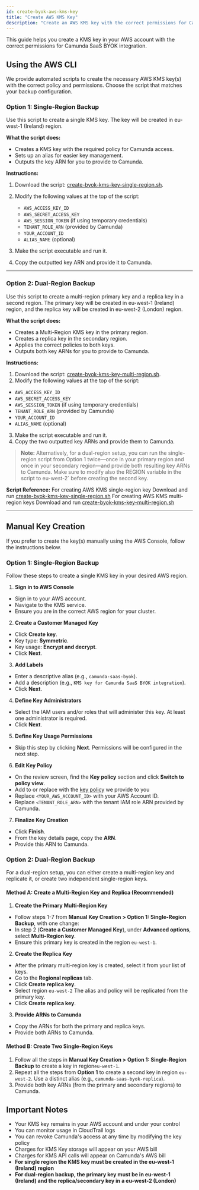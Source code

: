 ```yaml
---
id: create-byok-aws-kms-key
title: "Create AWS KMS Key"
description: "Create an AWS KMS key with the correct permissions for Camunda SaaS BYOK integration."
---
```


This guide helps you create a KMS key in your AWS account with the correct permissions for Camunda SaaS BYOK integration.

## Using the AWS CLI

We provide automated scripts to create the necessary AWS KMS key(s) with the correct policy and permissions. Choose the script that matches your backup configuration.

### Option 1: Single-Region Backup

Use this script to create a single KMS key. The key will be created in eu-west-1 (Ireland) region.

**What the script does:**
 
- Creates a KMS key with the required policy for Camunda access.
- Sets up an alias for easier key management.
- Outputs the key ARN for you to provide to Camunda.

**Instructions:**

1.  Download the script: [create-byok-kms-key-single-region.sh](/components/saas/byok/downloads/create-byok-kms-key-single-region.sh).
2.  Modify the following values at the top of the script:

    - `AWS_ACCESS_KEY_ID`
    - `AWS_SECRET_ACCESS_KEY`
    - `AWS_SESSION_TOKEN` (if using temporary credentials)
    - `TENANT_ROLE_ARN` (provided by Camunda)
    - `YOUR_ACCOUNT_ID`
    - `ALIAS_NAME` (optional)
    
3.  Make the script executable and run it.
4.  Copy the outputted key ARN and provide it to Camunda.

---

### Option 2: Dual-Region Backup

Use this script to create a multi-region primary key and a replica key in a second region. The primary key will be created in eu-west-1 (Ireland) region, and the replica key will be created in eu-west-2 (London) region.

**What the script does:**

- Creates a Multi-Region KMS key in the primary region.
- Creates a replica key in the secondary region.
- Applies the correct policies to both keys.
- Outputs both key ARNs for you to provide to Camunda.

**Instructions:**

1.  Download the script: [create-byok-kms-key-multi-region.sh](/components/saas/byok/downloads/create-byok-kms-key-multi-region.sh).
2.  Modify the following values at the top of the script:

   - `AWS_ACCESS_KEY_ID`
   - `AWS_SECRET_ACCESS_KEY`
   - `AWS_SESSION_TOKEN` (if using temporary credentials)
   - `TENANT_ROLE_ARN` (provided by Camunda)
   - `YOUR_ACCOUNT_ID`
   - `ALIAS_NAME` (optional)

3.  Make the script executable and run it.
4.  Copy the two outputted key ARNs and provide them to Camunda.

> **Note:** Alternatively, for a dual-region setup, you can run the single-region script from Option 1 twice—once in your primary region and once
> in your secondary region—and provide both resulting key ARNs to Camunda. Make sure to modify also the REGION variable in the script to eu-west-2`
> before creating the second key.

**Script Reference:**
For creating AWS KMS single-region key Download and run [create-byok-kms-key-single-region.sh](/components/saas/byok/downloads/create-byok-kms-key-single-region.sh)
For creating AWS KMS multi-region keys Download and run [create-byok-kms-key-multi-region.sh](/components/saas/byok/downloads/create-byok-kms-key-multi-region.sh)

---

## Manual Key Creation

If you prefer to create the key(s) manually using the AWS Console, follow the instructions below.

### Option 1: Single-Region Backup

Follow these steps to create a single KMS key in your desired AWS region.

1.  **Sign in to AWS Console**

   - Sign in to your AWS account.
   - Navigate to the KMS service.
   - Ensure you are in the correct AWS region for your cluster.

2.  **Create a Customer Managed Key**

   - Click **Create key**.
   - Key type: **Symmetric**.
   - Key usage: **Encrypt and decrypt**.
   - Click **Next**.

3.  **Add Labels**

   - Enter a descriptive alias (e.g., `camunda-saas-byok`).
   - Add a description (e.g., `KMS key for Camunda SaaS BYOK integration`).
   - Click **Next**.

4.  **Define Key Administrators**

   - Select the IAM users and/or roles that will administer this key. At least one administrator is required.
   - Click **Next**.

5.  **Define Key Usage Permissions**

   - Skip this step by clicking **Next**. Permissions will be configured in the next step.

6.  **Edit Key Policy**

   - On the review screen, find the **Key policy** section and click **Switch to policy view**.
   - Add to or replace with the [key policy](/components/saas/byok/downloads/aws-kms-key-policy.json) we provide to you
   - Replace `<YOUR_AWS_ACCOUNT_ID>` with your AWS Account ID.
   - Replace `<TENANT_ROLE_ARN>` with the tenant IAM role ARN provided by Camunda.

7.  **Finalize Key Creation**

   - Click **Finish**.
   - From the key details page, copy the **ARN**.
   - Provide this ARN to Camunda.

### Option 2: Dual-Region Backup

For a dual-region setup, you can either create a multi-region key and replicate it, or create two independent single-region keys.

#### Method A: Create a Multi-Region Key and Replica (Recommended)

1.  **Create the Primary Multi-Region Key**

   - Follow steps 1-7 from **Manual Key Creation > Option 1: Single-Region Backup**, with one change:
   - In step 2 (**Create a Customer Managed Key**), under **Advanced options**, select **Multi-Region key**.
   - Ensure this primary key is created in the region `eu-west-1`.

2.  **Create the Replica Key**

   - After the primary multi-region key is created, select it from your list of keys.
   - Go to the **Regional replicas** tab.
   - Click **Create replica key**.
   - Select region `eu-west-2` The alias and policy will be replicated from the primary key.
   - Click **Create replica key**.

3.  **Provide ARNs to Camunda**

   - Copy the ARNs for both the primary and replica keys.
   - Provide both ARNs to Camunda.

#### Method B: Create Two Single-Region Keys

1.  Follow all the steps in **Manual Key Creation > Option 1: Single-Region Backup** to create a key in region`eu-west-1`.
2.  Repeat all the steps from **Option 1** to create a second key in region `eu-west-2`. Use a distinct alias (e.g., `camunda-saas-byok-replica`).
3.  Provide both key ARNs (from the primary and secondary regions) to Camunda.

## Important Notes

- Your KMS key remains in your AWS account and under your control
- You can monitor usage in CloudTrail logs
- You can revoke Camunda's access at any time by modifying the key policy
- Charges for KMS Key storage will appear on your AWS bill
- Charges for KMS API calls will appear on Camunda's AWS bill
- **For single region the KMS key must be created in the eu-west-1 (Ireland) region**
- **For dual-region backup, the primary key must be in eu-west-1 (Ireland) and the replica/secondary key in a eu-west-2 (London)**